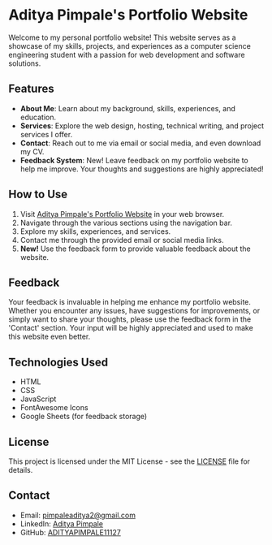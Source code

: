 # Aditya Pimpale's Portfolio Website

Welcome to my personal portfolio website! This website serves as a showcase of my skills, projects, and experiences as a computer science engineering student with a passion for web development and software solutions.

## Features

- **About Me**: Learn about my background, skills, experiences, and education.
- **Services**: Explore the web design, hosting, technical writing, and project services I offer.
- **Contact**: Reach out to me via email or social media, and even download my CV.
- **Feedback System**: New! Leave feedback on my portfolio website to help me improve. Your thoughts and suggestions are highly appreciated!

## How to Use

1. Visit [Aditya Pimpale's Portfolio Website](aditya-pimpale-cse.netlify.app) in your web browser.
2. Navigate through the various sections using the navigation bar.
3. Explore my skills, experiences, and services.
4. Contact me through the provided email or social media links.
5. **New!** Use the feedback form to provide valuable feedback about the website.

## Feedback

Your feedback is invaluable in helping me enhance my portfolio website. Whether you encounter any issues, have suggestions for improvements, or simply want to share your thoughts, please use the feedback form in the 'Contact' section. Your input will be highly appreciated and used to make this website even better.

## Technologies Used

- HTML
- CSS
- JavaScript
- FontAwesome Icons
- Google Sheets (for feedback storage)

## License

This project is licensed under the MIT License - see the [LICENSE](LICENSE) file for details.

## Contact

- Email: [pimpaleaditya2@gmail.com](mailto:pimpaleaditya2@gmail.com)
- LinkedIn: [Aditya Pimpale](https://www.linkedin.com/in/aditya-pimpale-40a09b214)
- GitHub: [ADITYAPIMPALE11127](https://github.com/ADITYAPIMPALE11127)
